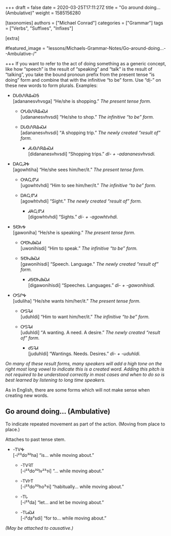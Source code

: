 +++
draft = false
date = 2020-03-25T17:11:27Z
title = "Go around doing… (Ambulative)"
weight = 1585156280

[taxonomies]
authors = ["Michael Conrad"]
categories = ["Grammar"]
tags = ["Verbs", "Suffixes", "Infixes"]

[extra]

#featured_image = "lessons/Michaels-Grammar-Notes/Go-around-doing…--Ambulative-/"

+++
If you want to refer to the act of doing something as a generic concept,
like how “speech” is the result of “speaking” and “talk” is the result
of “talking”, you take the bound pronoun prefix from the present tense
“is doing” form and combine that with the infinitive “to be” form. Use
“dị-” on these new words to form plurals. Examples:

  - ᎠᏓᎾᏁᏒᎲᏍᎦ  
    \[adananesvhvsga\] “He/she is shopping.” *The present tense form.*
    
      - ᎤᏓᎾᏁᏒᎲᏍᏗ  
        \[udananesvhvsdi\] “He/she to shop.” *The infinitive “to be”
        form.*
    
      - ᎠᏓᎾᏁᏒᎲᏍᏗ  
        \[adananesvhvsdi\] “A shopping trip.” *The newly created “result
        of” form.*
        
          - ᏗᏓᎾᏁᏒᎲᏍᏗ  
            \[didananesvhvsdi\] “Shopping trips.” *di- +
            -adananesvhvsdi.*

  - ᎠᎪᏩᏘᎭ  
    \[agowhtiha\] “He/she sees him/her/it.” *The present tense form.*
    
      - ᎤᎪᏩᏛᏗ  
        \[ugowhtvhdi\] “Him to see him/her/it.” *The infinitive “to be”
        form.*
    
      - ᎠᎪᏩᏛᏗ  
        \[agowhtvhdi\] “Sight.” *The newly created “result of” form.*
        
          - ᏗᎪᏩᏛᏗ  
            \[digowhtvhdi\] “Sights.” *di- + -agowhtvhdi.*

  - ᎦᏬᏂᎭ  
    \[gawoniha\] “He/she is speaking.” *The present tense form.*
    
      - ᎤᏬᏂᎯᏍᏗ  
        \[uwonihisdi\] “Him to speak.” *The infinitive “to be” form.*
    
      - ᎦᏬᏂᎯᏍᏗ  
        \[gawonihisdi\] “Speech. Language.” *The newly created “result
        of” form.*
        
          - ᏗᎦᏬᏂᎯᏍᏗ  
            \[digawonihisdi\] “Speeches. Languages.” *di- +
            -gawonihisdi.*

  - ᎤᏚᎵᎭ  
    \[uduliha\] “He/she wants him/her/it.” *The present tense form.*
    
      - ᎤᏚᎸᏗ  
        \[uduhldi\] “Him to want him/her/it.” *The infinitive “to be”
        form.*
    
      - ᎤᏚᎸᏗ  
        \[uduhldi\] “A wanting. A need. A desire.” *The newly created
        “result of” form.*
        
          - ᏧᏚᎸᏗ  
            \[juduhldi\] “Wantings. Needs. Desires.” *di- + -uduhldi.*

*On many of these result forms, many speakers will add a high tone on
the right most long vowel to indicate this is a created word. Adding
this pitch is not required to be understood correctly in most cases and
when to do so is best learned by listening to long time speakers.*

As in English, there are some forms which will not make sense when
creating new words.

## Go around doing… (Ambulative)

To indicate repeated movement as part of the action. (Moving from place
to place.)

Attaches to past tense stem.
<!-- more -->
  - \-ᎢᏙᎭ  
    \[-i²³do³²ha\] “is… while moving about.”
    
      - \-ᎢᏙᎸᎢ  
        \[-i²³do³²lv²³ɂi\] “… while moving about.”
    
      - \-ᎢᏙᎰᎢ  
        \[-i²³do³²ho³ɂi\] “habitually… while moving about.”
    
      - \-ᎢᏓ  
        \[-i²³da\] “let… and let be moving about.”
    
      - \-ᎢᏓᏍᏗ  
        \[-i²dạ²sdi\] “for to… while moving about.”

*(May be attached to causative.)*